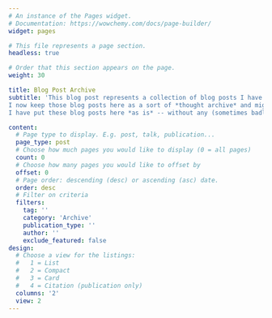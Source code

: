 ```yaml
---
# An instance of the Pages widget.
# Documentation: https://wowchemy.com/docs/page-builder/
widget: pages

# This file represents a page section.
headless: true

# Order that this section appears on the page.
weight: 30

title: Blog Post Archive
subtitle: 'This blog post represents a collection of blog posts I have written in various blogs and on various platforms since the year 2011.
I now keep those blog posts here as a sort of *thought archive* and might extend them with further thoughts as I go along.
I have put these blog posts here *as is* -- without any (sometimes badly needed) spell checks, censorship or commentary. Current opinions may (significantly) deviate from the opinions expressed here.'

content:
  # Page type to display. E.g. post, talk, publication...
  page_type: post
  # Choose how much pages you would like to display (0 = all pages)
  count: 0
  # Choose how many pages you would like to offset by
  offset: 0
  # Page order: descending (desc) or ascending (asc) date.
  order: desc
  # Filter on criteria
  filters:
    tag: ''
    category: 'Archive'
    publication_type: ''
    author: ''
    exclude_featured: false
design:
  # Choose a view for the listings:
  #   1 = List
  #   2 = Compact
  #   3 = Card
  #   4 = Citation (publication only)
  columns: '2'
  view: 2
---
```


<!--{{% callout note %}}
Quickly discover relevant content by [filtering publications](../publication/).
{{% /callout %}}-->
